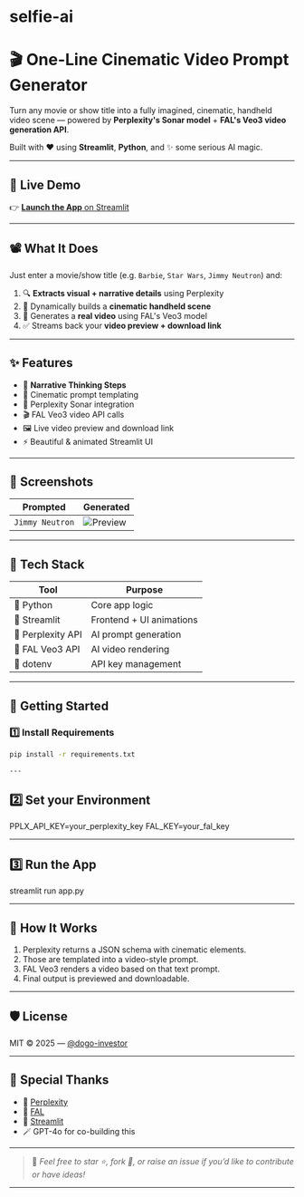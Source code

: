 # selfie-ai

# 🎬 One-Line Cinematic Video Prompt Generator

Turn any movie or show title into a fully imagined, cinematic, handheld video scene — powered by **Perplexity's Sonar model** + **FAL's Veo3 video generation API**.

Built with ❤️ using **Streamlit**, **Python**, and ✨ some serious AI magic.

---

## 🌟 Live Demo

👉 [**Launch the App** on Streamlit](https://your-deployed-app-url.streamlit.app)

---

## 📽️ What It Does

Just enter a movie/show title (e.g. `Barbie`, `Star Wars`, `Jimmy Neutron`) and:

1. 🔍 **Extracts visual + narrative details** using Perplexity
2. 🧠 Dynamically builds a **cinematic handheld scene**
3. 🎥 Generates a **real video** using FAL's Veo3 model
4. ✅ Streams back your **video preview + download link**

---

## ✨ Features

- 🧠 **Narrative Thinking Steps**
- 📜 Cinematic prompt templating
- 🤖 Perplexity Sonar integration
- 🎬 FAL Veo3 video API calls
- 🖼 Live video preview and download link
- ⚡ Beautiful & animated Streamlit UI

---

## 📸 Screenshots

| Prompted | Generated |
|----------|-----------|
| `Jimmy Neutron` | ![Preview](https://your-image-url.com/preview.gif) |

---

## 🧰 Tech Stack

| Tool            | Purpose                      |
|-----------------|------------------------------|
| 🐍 Python        | Core app logic                |
| 🎈 Streamlit     | Frontend + UI animations      |
| 🤖 Perplexity API | AI prompt generation         |
| 🎥 FAL Veo3 API   | AI video rendering            |
| 🔐 dotenv        | API key management            |

---

## 🚀 Getting Started

### 1️⃣ Install Requirements

```bash
pip install -r requirements.txt

---
```

## 2️⃣ Set your Environment

PPLX_API_KEY=your_perplexity_key
FAL_KEY=your_fal_key

---

## 3️⃣ Run the App
streamlit run app.py

---

## 🧠 How It Works

1. Perplexity returns a JSON schema with cinematic elements.
2. Those are templated into a video-style prompt.
3. FAL Veo3 renders a video based on that text prompt.
4. Final output is previewed and downloadable.

---

## 🛡️ License

MIT © 2025 — [@dogo-investor](https://github.com/dogo-investor)


---

## 🙌 Special Thanks

- 🤯 [Perplexity](https://perplexity.ai)
- 🎥 [FAL](https://fal.ai)
- 🧵 [Streamlit](https://streamlit.io)
- 🪄 GPT-4o for co-building this

---

> 💬 *Feel free to star ⭐, fork 🍴, or raise an issue if you’d like to contribute or have ideas!*

---



